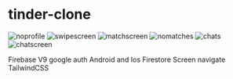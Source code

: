 # tinder-clone
![noprofile](https://user-images.githubusercontent.com/53528392/141845739-c9d553c5-8157-4e94-9e4d-a9a5061655bf.png)
![swipescreen](https://user-images.githubusercontent.com/53528392/141845753-70bd3655-8af1-4ae9-8ae8-ead61f74003a.png)
![matchscreen](https://user-images.githubusercontent.com/53528392/141845761-24fc03bd-249b-49ec-aea5-61cf71d66821.png)
![nomatches](https://user-images.githubusercontent.com/53528392/141845768-2be7aa73-f6b4-4c74-b1fd-68eb78810ec0.png)
![chats](https://user-images.githubusercontent.com/53528392/141845777-fcaec1e4-cb00-4732-b487-0049e81e0fcc.png)
![chatscreen](https://user-images.githubusercontent.com/53528392/141845785-6fca3ee7-3dd2-4e1e-adf8-1cf9c65b54e7.png)

Firebase V9 google auth Android and Ios
Firestore
Screen navigate 
TailwindCSS
